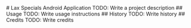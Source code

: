 <snippet>
# Lax Specials Android Application
TODO: Write a project description
## Usage
TODO: Write usage instructions
## History
TODO: Write history
## Credits
TODO: Write credits
</snippet>